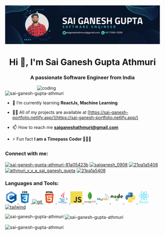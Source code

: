 ![logo](https://github.com/Sai-Ganesh-Gupta-Athmuri/Sai-Ganesh-Gupta-Athmuri/blob/main/Black%20Minimal%20Motivation%20Quote%20LinkedIn%20Banner%20(1).png)

<h1 align="center">Hi 👋, I'm Sai Ganesh Gupta Athmuri</h1>
<h3 align="center">A passionate Software Engineer from India</h3>

<img align="right" width=400 alt="coding" src="https://user-images.githubusercontent.com/55389276/140866485-8fb1c876-9a8f-4d6a-98dc-08c4981eaf70.gif">

<p align="left"> <img src="https://komarev.com/ghpvc/?username=sai-ganesh-gupta-athmuri&label=Profile%20views&color=0e75b6&style=flat" alt="sai-ganesh-gupta-athmuri" /> </p>

- 🌱 I’m currently learning **ReactJs, Machine Learning**

- 👨‍💻 All of my projects are available at [https://sai-ganesh-portfolio.netlify.app/](https://sai-ganesh-portfolio.netlify.app/)

- 📫 How to reach me **saiganeshathmuri@gmail.com**

- ⚡ Fun fact **I am a Timepass Coder 👨‍💻😅**

<h3 align="left">Connect with me:</h3>
<p align="left">
<a href="https://linkedin.com/in/sai-ganesh-gupta-athmuri-81a05423b" target="blank"><img align="center" src="https://raw.githubusercontent.com/rahuldkjain/github-profile-readme-generator/master/src/images/icons/Social/linked-in-alt.svg" alt="sai-ganesh-gupta-athmuri-81a05423b" height="30" width="40" /></a>
<a href="https://www.codechef.com/users/saiganesh_0908" target="blank"><img align="center" src="https://cdn.jsdelivr.net/npm/simple-icons@3.1.0/icons/codechef.svg" alt="saiganesh_0908" height="30" width="40" /></a>
<a href="https://www.hackerrank.com/21pa1a5408" target="blank"><img align="center" src="https://raw.githubusercontent.com/rahuldkjain/github-profile-readme-generator/master/src/images/icons/Social/hackerrank.svg" alt="21pa1a5408" height="30" width="40" /></a>
<a href="https://www.leetcode.com/athmuri_v_v_a_sai_ganesh_gupta" target="blank"><img align="center" src="https://raw.githubusercontent.com/rahuldkjain/github-profile-readme-generator/master/src/images/icons/Social/leet-code.svg" alt="athmuri_v_v_a_sai_ganesh_gupta" height="30" width="40" /></a>
<a href="https://auth.geeksforgeeks.org/user/21pa1a5408" target="blank"><img align="center" src="https://raw.githubusercontent.com/rahuldkjain/github-profile-readme-generator/master/src/images/icons/Social/geeks-for-geeks.svg" alt="21pa1a5408" height="30" width="40" /></a>
</p>

<h3 align="left">Languages and Tools:</h3>
<p align="left"> <a href="https://www.cprogramming.com/" target="_blank" rel="noreferrer"> <img src="https://raw.githubusercontent.com/devicons/devicon/master/icons/c/c-original.svg" alt="c" width="40" height="40"/> </a> <a href="https://www.w3schools.com/css/" target="_blank" rel="noreferrer"> <img src="https://raw.githubusercontent.com/devicons/devicon/master/icons/css3/css3-original-wordmark.svg" alt="css3" width="40" height="40"/> </a> <a href="https://git-scm.com/" target="_blank" rel="noreferrer"> <img src="https://www.vectorlogo.zone/logos/git-scm/git-scm-icon.svg" alt="git" width="40" height="40"/> </a> <a href="https://www.w3.org/html/" target="_blank" rel="noreferrer"> <img src="https://raw.githubusercontent.com/devicons/devicon/master/icons/html5/html5-original-wordmark.svg" alt="html5" width="40" height="40"/> </a> <a href="https://www.java.com" target="_blank" rel="noreferrer"> <img src="https://raw.githubusercontent.com/devicons/devicon/master/icons/java/java-original.svg" alt="java" width="40" height="40"/> </a> <a href="https://developer.mozilla.org/en-US/docs/Web/JavaScript" target="_blank" rel="noreferrer"> <img src="https://raw.githubusercontent.com/devicons/devicon/master/icons/javascript/javascript-original.svg" alt="javascript" width="40" height="40"/> </a> <a href="https://www.mongodb.com/" target="_blank" rel="noreferrer"> <img src="https://raw.githubusercontent.com/devicons/devicon/master/icons/mongodb/mongodb-original-wordmark.svg" alt="mongodb" width="40" height="40"/> </a> <a href="https://www.mysql.com/" target="_blank" rel="noreferrer"> <img src="https://raw.githubusercontent.com/devicons/devicon/master/icons/mysql/mysql-original-wordmark.svg" alt="mysql" width="40" height="40"/> </a> <a href="https://nodejs.org" target="_blank" rel="noreferrer"> <img src="https://raw.githubusercontent.com/devicons/devicon/master/icons/nodejs/nodejs-original-wordmark.svg" alt="nodejs" width="40" height="40"/> </a> <a href="https://www.python.org" target="_blank" rel="noreferrer"> <img src="https://raw.githubusercontent.com/devicons/devicon/master/icons/python/python-original.svg" alt="python" width="40" height="40"/> </a> <a href="https://reactjs.org/" target="_blank" rel="noreferrer"> <img src="https://raw.githubusercontent.com/devicons/devicon/master/icons/react/react-original-wordmark.svg" alt="react" width="40" height="40"/> </a> <a href="https://tailwindcss.com/" target="_blank" rel="noreferrer"> <img src="https://www.vectorlogo.zone/logos/tailwindcss/tailwindcss-icon.svg" alt="tailwind" width="40" height="40"/> </a> </p>

<p><img align="left" src="https://github-readme-stats.vercel.app/api/top-langs?username=sai-ganesh-gupta-athmuri&show_icons=true&locale=en&layout=compact" alt="sai-ganesh-gupta-athmuri" /></p>

<p>&nbsp;<img align="center" src="https://github-readme-stats.vercel.app/api?username=sai-ganesh-gupta-athmuri&show_icons=true&locale=en" alt="sai-ganesh-gupta-athmuri" /></p>

<p><img align="center" src="https://github-readme-streak-stats.herokuapp.com/?user=sai-ganesh-gupta-athmuri&" alt="sai-ganesh-gupta-athmuri" /></p>
